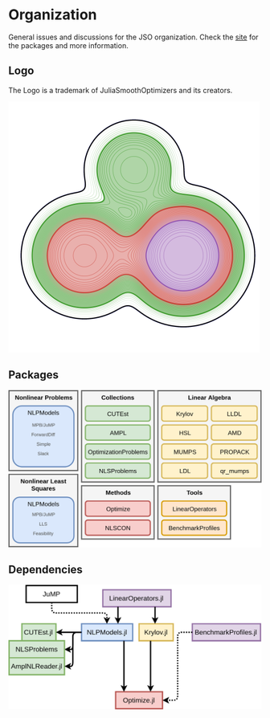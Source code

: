 # Organization

General issues and discussions for the JSO organization. Check the [site](https://JuliaSmoothOptimizers.github.io)
for the packages and more information.

## Logo

The Logo is a trademark of JuliaSmoothOptimizers and its creators.

<img src="jso-logo.png" width="500px">

## Packages

<img src="jso-desc.png">

## Dependencies

<img src="jso-deps.png">

